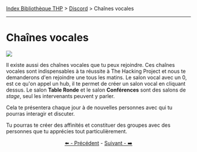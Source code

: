[Index Bibliothèque THP](https://github.com/TheHackingProject/bibliotheque-THP/wiki) > [Discord](https://github.com/TheHackingProject/bibliotheque-THP/wiki/sommaire_discord) > Chaînes vocales

___

# Chaînes vocales

![](https://i.imgur.com/dzSJkar.png)

Il existe aussi des chaînes vocales que tu peux rejoindre. Ces chaînes vocales sont indispensables à ta réussite à The Hacking Project et nous te demanderons d'en rejoindre une tous les matins. Le salon vocal avec un 0, est ce qu'on appel un hub, il te permet de créer un salon vocal en cliquant dessus. Le salon **Table Ronde** et le salon **Conférences** sont des salons de *stage*, seul les intervenants peuvent y parler.

Cela te présentera chaque jour à de nouvelles personnes avec qui tu pourras interagir et discuter.

Tu pourras te créer des affinités et constituer des groupes avec des personnes que tu apprécies tout particulièrement. 


<div align="center">

[⬅️ - Précédent](https://github.com/TheHackingProject/bibliotheque-THP/wiki/les_chaines) - [Suivant - ➡️](https://github.com/TheHackingProject/bibliotheque-THP/wiki/naviguer)

</div>